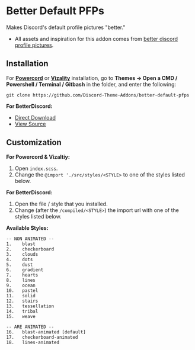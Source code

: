 # Better Default PFPs
Makes Discord's default profile pictures "better."
- All assets and inspiration for this addon comes from [better discord profile pictures](https://better-default-discord.netlify.app/).

## Installation
For **[Powercord](http://powercord.dev/)** or **[Vizality](https://vizality.com/)** installation, go to **Themes -> Open a CMD / Powershell / Terminal / Gitbash** in the folder, and enter the following:
```
git clone https://github.com/Discord-Theme-Addons/better-default-pfps
```

**For BetterDiscord:**
- [Direct Download](https://github.com/Discord-Theme-Addons/better-default-pfps/releases/download/1.0.0/BetterDefaultPFPs.theme.css)
- [View Source](https://github.com/Discord-Theme-Addons/better-default-pfps/tree/main/src)

## Customization
**For Powercord & Vizaltiy:**
1. Open `index.scss`.
2. Change the `@import './src/styles/<STYLE>` to one of the styles listed below.

**For BetterDiscord:**
1. Open the file / style that you installed.
2. Change (after the `/compiled/<STYLE>`) the import url with one of the styles listed below.

**Available Styles:**
```
-- NON ANIMATED --
1.    blast
2.    checkerboard
3.    clouds
4.    dots
5.    dust
6.    gradient
7.    hearts
8.    lines
9.    ocean
10.   pastel
11.   solid
12.   stairs
13.   tessellation
14.   tribal
15.   weave

-- ARE ANIMATED --
16.   blast-animated [default]
17.   checkerboard-animated
18.   lines-animated 
```